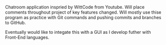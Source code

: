 Chatroom application inspried by WittCode from Youtube. Will place comments throughout project of key features changed.
Will mostly use thise program as practice with Git commands and pushing commits and branches to GitHub. 

Eventually would like to integate this with a GUI as I develop futher with Front-End languages.
